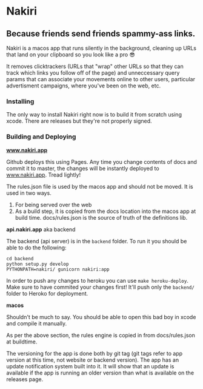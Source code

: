 # Nakiri

## Because friends send friends spammy-ass links.

Nakiri is a macos app that runs silently in the background, cleaning up URLs 
that land on your clipboard so you look like a pro 😎

It removes clicktrackers (URLs that "wrap" other URLs so that they can track 
which links you follow off of the page) and unneccessary query params that can 
associate your movements online to other users, particular advertisment 
campaigns, where you've been on the web, etc.

### Installing

The only way to install Nakiri right now is to build it from scratch using xcode.
There are releases but they're not properly signed.


### Building and Deploying

**www.nakiri.app**

Github deploys this using Pages. Any time you change contents of docs and commit
it to master, the changes will be instantly deployed to www.nakiri.app. Tread
lightly!

The rules.json file is used by the macos app and should not be moved.
It is used in two ways.

1. For being served over the web
1. As a build step, it is copied from the docs location into the macos app at
   build time. docs/rules.json is the source of truth of the 
   definitions lib.

**api.nakiri.app** aka backend

The backend (api server) is in the `backend` folder. To run it you should be able
to do the following:

```
cd backend
python setup.py develop
PYTHONPATH=nakiri/ gunicorn nakiri:app
```

In order to push any changes to heroku you can use `make heroku-deploy`. Make 
sure to have commited your changes first! It'll push only the `backend/` folder
to Heroko for deployment.


**macos**

Shouldn't be much to say. You should be able to open this bad boy in xcode and
compile it manually.

As per the above section, the rules engine is copied in from 
docs/rules.json at buildtime.

The versioning for the app is done both by git tag (git tags refer to app version
at this time, not website or backend version). The app has an update notification
system built into it. It will show that an update is available if the app is
running an older version than what is available on the releases page.
